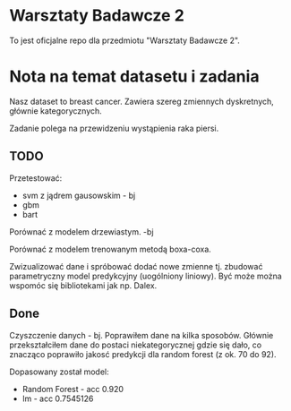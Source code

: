 # Warsztaty Badawcze 2

To jest oficjalne repo dla przedmiotu "Warsztaty Badawcze 2".

# Nota na temat datasetu i zadania

Nasz dataset to breast cancer. Zawiera szereg zmiennych dyskretnych, głównie kategorycznych.

Zadanie polega na przewidzeniu wystąpienia raka piersi.

## TODO

Przetestować:
- svm z jądrem gausowskim - bj
- gbm
- bart

Porównać z modelem drzewiastym. -bj

Porównać z modelem trenowanym metodą boxa-coxa.

Zwizualizować dane i spróbować dodać nowe zmienne tj. zbudować parametryczny model predykcyjny (uogólniony liniowy). 
Być może można wspomóc się bibliotekami jak np. Dalex. 

## Done

Czyszczenie danych - bj. Poprawiłem dane na kilka sposobów. Głównie przekształciłem dane do postaci niekategorycznej gdzie się dało, co znacząco poprawiło jakosć predykcji dla random forest (z ok. 70 do 92).

Dopasowany został model:
  - Random Forest - acc 0.920
  - lm            - acc 0.7545126
